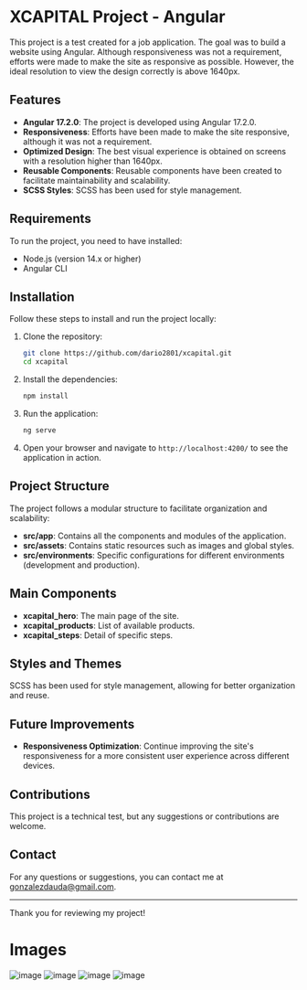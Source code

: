 # XCAPITAL Project - Angular

This project is a test created for a job application. The goal was to build a website using Angular. Although responsiveness was not a requirement, efforts were made to make the site as responsive as possible. However, the ideal resolution to view the design correctly is above 1640px.

## Features

- **Angular 17.2.0**: The project is developed using Angular 17.2.0.
- **Responsiveness**: Efforts have been made to make the site responsive, although it was not a requirement.
- **Optimized Design**: The best visual experience is obtained on screens with a resolution higher than 1640px.
- **Reusable Components**: Reusable components have been created to facilitate maintainability and scalability.
- **SCSS Styles**: SCSS has been used for style management.

## Requirements

To run the project, you need to have installed:

- Node.js (version 14.x or higher)
- Angular CLI

## Installation

Follow these steps to install and run the project locally:

1. Clone the repository:
    ```bash
    git clone https://github.com/dario2801/xcapital.git
    cd xcapital
    ```

2. Install the dependencies:
    ```bash
    npm install
    ```

3. Run the application:
    ```bash
    ng serve
    ```

4. Open your browser and navigate to `http://localhost:4200/` to see the application in action.

## Project Structure

The project follows a modular structure to facilitate organization and scalability:

- **src/app**: Contains all the components and modules of the application.
- **src/assets**: Contains static resources such as images and global styles.
- **src/environments**: Specific configurations for different environments (development and production).

## Main Components

- **xcapital_hero**: The main page of the site.
- **xcapital_products**: List of available products.
- **xcapital_steps**: Detail of specific steps.

## Styles and Themes

SCSS has been used for style management, allowing for better organization and reuse.

## Future Improvements

- **Responsiveness Optimization**: Continue improving the site's responsiveness for a more consistent user experience across different devices.

## Contributions

This project is a technical test, but any suggestions or contributions are welcome.

## Contact

For any questions or suggestions, you can contact me at [gonzalezdauda@gmail.com](mailto:gonzalezdauda@gmail.com).

---

Thank you for reviewing my project!

# Images
![image](https://github.com/dario2801/xcapital/assets/87903938/5b7c7eb7-2cc7-443e-a8ae-8e7298189f8b)
![image](https://github.com/dario2801/xcapital/assets/87903938/771282de-cc38-4540-a5ef-d2ed1ecfb81b)
![image](https://github.com/dario2801/xcapital/assets/87903938/216e3f4f-7911-464a-a66b-7274b5806651)
![image](https://github.com/dario2801/xcapital/assets/87903938/ec55681f-7244-4272-a63f-8bb380257347)





